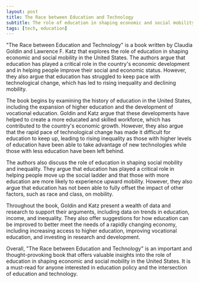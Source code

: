 ```yaml
---
layout: post
title: The Race between Education and Technology
subtitle: The role of education in shaping economic and social mobility in the United States
tags: [tech, education]
---
```


"The Race between Education and Technology" is a book written by Claudia Goldin and Lawrence F. Katz that explores the role of education in shaping economic and social mobility in the United States. The authors argue that education has played a critical role in the country's economic development and in helping people improve their social and economic status. However, they also argue that education has struggled to keep pace with technological change, which has led to rising inequality and declining mobility.

The book begins by examining the history of education in the United States, including the expansion of higher education and the development of vocational education. Goldin and Katz argue that these developments have helped to create a more educated and skilled workforce, which has contributed to the country's economic growth. However, they also argue that the rapid pace of technological change has made it difficult for education to keep up, leading to rising inequality as those with higher levels of education have been able to take advantage of new technologies while those with less education have been left behind.

The authors also discuss the role of education in shaping social mobility and inequality. They argue that education has played a critical role in helping people move up the social ladder and that those with more education are more likely to experience upward mobility. However, they also argue that education has not been able to fully offset the impact of other factors, such as race and class, on mobility.

Throughout the book, Goldin and Katz present a wealth of data and research to support their arguments, including data on trends in education, income, and inequality. They also offer suggestions for how education can be improved to better meet the needs of a rapidly changing economy, including increasing access to higher education, improving vocational education, and investing in research and development.

Overall, "The Race between Education and Technology" is an important and thought-provoking book that offers valuable insights into the role of education in shaping economic and social mobility in the United States. It is a must-read for anyone interested in education policy and the intersection of education and technology.
